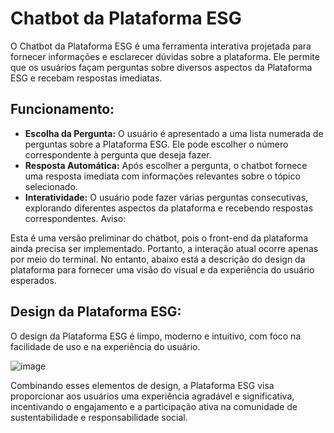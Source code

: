 # Chatbot da Plataforma ESG

O Chatbot da Plataforma ESG é uma ferramenta interativa projetada para fornecer informações e esclarecer dúvidas sobre a plataforma. Ele permite que os usuários façam perguntas sobre diversos aspectos da Plataforma ESG e recebam respostas imediatas.

## Funcionamento:

- **Escolha da Pergunta:** O usuário é apresentado a uma lista numerada de perguntas sobre a Plataforma ESG. Ele pode escolher o número correspondente à pergunta que deseja fazer.
- **Resposta Automática:** Após escolher a pergunta, o chatbot fornece uma resposta imediata com informações relevantes sobre o tópico selecionado.
- **Interatividade:** O usuário pode fazer várias perguntas consecutivas, explorando diferentes aspectos da plataforma e recebendo respostas correspondentes.
Aviso:

Esta é uma versão preliminar do chatbot, pois o front-end da plataforma ainda precisa ser implementado. Portanto, a interação atual ocorre apenas por meio do terminal. No entanto, abaixo está a descrição do design da plataforma para fornecer uma visão do visual e da experiência do usuário esperados.

## Design da Plataforma ESG:

O design da Plataforma ESG é limpo, moderno e intuitivo, com foco na facilidade de uso e na experiência do usuário.

![image](https://github.com/beandy-cyber/Chatbot-Plataforma-ESG/assets/81839782/d65f5464-2e4f-43d7-9b59-6f8700a3b2d4)

Combinando esses elementos de design, a Plataforma ESG visa proporcionar aos usuários uma experiência agradável e significativa, incentivando o engajamento e a participação ativa na comunidade de sustentabilidade e responsabilidade social.

